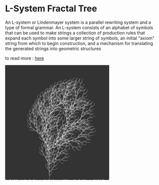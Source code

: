 # L-System Fractal Tree

An L-system or Lindenmayer system is a parallel rewriting system and a type of formal grammar. An L-system consists of an alphabet of symbols that can be used to make strings
a collection of production rules that expand each symbol into some larger string of symbols, an initial "axiom" string from which to begin construction, and a mechanism for translating the generated strings into geometric structures

to read more : [here](https://en.wikipedia.org/wiki/L-system)

<img src="docs/src.png">
